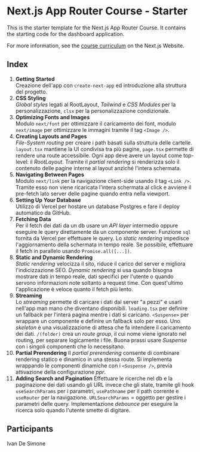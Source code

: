 # Next.js App Router Course - Starter

This is the starter template for the Next.js App Router Course. It contains the starting code for the dashboard application.

For more information, see the [course curriculum](https://nextjs.org/learn) on the Next.js Website.

## Index
1. **Getting Started**  
  Creazione dell'app con `create-next-app` ed introduzione alla struttura del progetto.
2. **CSS Styling**  
  *Global styles* legati al RootLayout, *Tailwind* e *CSS Modules* per la personalizzazione, `clsx` per la personalizzazione condizionale.
3. **Optimizing Fonts and Images**  
  Modulo `next/font` per ottimizzare il caricamento dei font, modulo `next/image` per ottimizzare le immagini tramite il tag `<Image />`.
4. **Creating Layouts and Pages**  
  *File-System routing* per creare i path basati sulla struttura delle cartelle. `layout.tsx` mantiene la UI condivisa tra più pagine, `page.tsx` permette di rendere una route accessibile. Ogni app deve avere un layout come top-level: il *RootLayout*. Tramite il *partial rendering* si renderizza solo il contenuto delle pagine interne al layout anziché l'intera schermata.
5. **Navigating Between Pages**  
  Modulo `next/link` per la navigazione client-side usando il tag `<Link />`. Tramite esso non viene ricaricata l'intera schermata al click e avviene il pre-fetch lato server delle pagine quando *<Link />* entra nella viewport.
6. **Setting Up Your Database**  
  Utilizzo di Vercel per hostare un database Postgres e fare il deploy automatico da GitHub.
7. **Fetching Data**  
  Per il fetch dei dati da un db usare un *API layer* intermedio oppure eseguire le query direttamente da un componente server. Funzione `sql` fornita da Vercel per effettuare le query. Lo *static rendering* impedisce l'aggiornamento della schermata in tempo reale. Se possibile, effettuare il fetch in parallelo usando `Promise.all([...])`.
8. **Static and Dynamic Rendering**  
  *Static rendering* velocizza il sito, riduce il carico del server e migliora l'indicizzazione SEO. *Dynamic rendering* si usa quando bisogna mostrare dati in tempo reale, dati specifici per l'utente o quando servono informazioni note soltanto a request time. Con quest'ultimo l'applicazione è veloce quanto il fetch più lento.
9. **Streaming**  
  Lo *streaming* permette di caricare i dati dal server "a pezzi" e usarli nell'app man mano che diventano disponibili. `loading.tsx` per definire un fallback per l'intera pagina mentre i dati si caricano. `<Suspense>` per wrappare un componente e definire un fallback solo per esso. Uno *skeleton* è una visualizzazione di attesa che fa intendere il caricamento dei dati. `/(folder)` crea un *route group*, il cui nome viene ignorato nel routing, per separare logicamente i file. Buona prassi usare *Suspense* con i singoli componenti che lo necessitano.
10. **Partial Prerendering**
  Il *partial prerendering* consente di combinare rendering statico e dinamico in una stessa route. Si implementa wrappando le componenti dinamiche con i `<Suspense />`, previa attivazione della configurazione *ppr*.
11. **Adding Search and Pagination**
  Effettuare le ricerche nel db e la paginazione dei dati usando gli URL invece che gli state, tramite gli hook `useSearchParams` per i parametri, `usePathname` per il path corrente e `useRouter` per la navigazione. `URLSearchParams` = oggetto per gestire i parametri delle query. Implementazione *debounce* per eseguire la ricerca solo quando l'utente smette di digitare.

## Participants
Ivan De Simone
